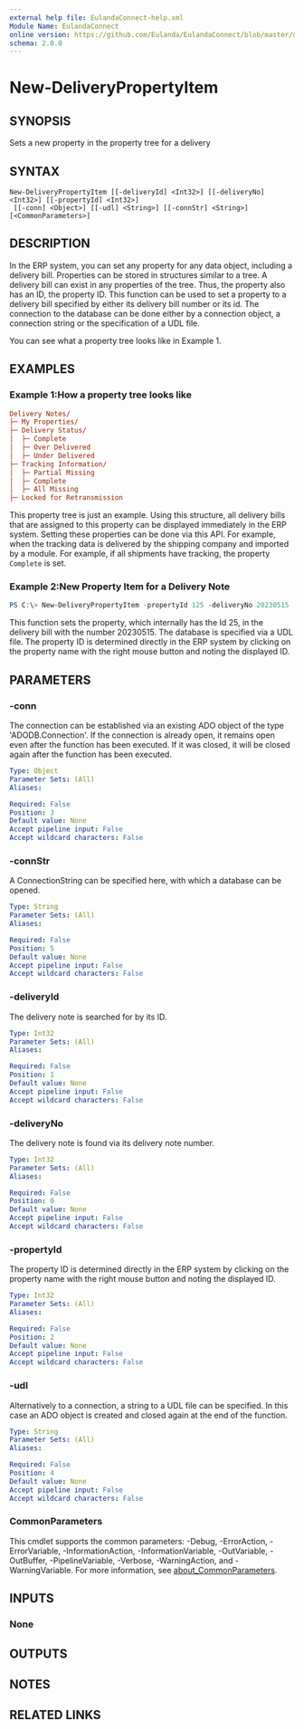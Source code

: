```yaml
---
external help file: EulandaConnect-help.xml
Module Name: EulandaConnect
online version: https://github.com/Eulanda/EulandaConnect/blob/master/docs/New-DeliveryPropertyItem.md
schema: 2.0.0
---
```


# New-DeliveryPropertyItem

## SYNOPSIS
Sets a new property in the property tree for a delivery

## SYNTAX

```
New-DeliveryPropertyItem [[-deliveryId] <Int32>] [[-deliveryNo] <Int32>] [[-propertyId] <Int32>]
 [[-conn] <Object>] [[-udl] <String>] [[-connStr] <String>] [<CommonParameters>]
```

## DESCRIPTION

In the ERP system, you can set any property for any data object, including a delivery bill. Properties can be stored in structures similar to a tree. A delivery bill can exist in any properties of the tree. Thus, the property also has an ID, the property ID. 
This function can be used to set a property to a delivery bill specified by either its delivery bill number or its id. The connection to the database can be done either by a connection object, a connection string or the specification of a UDL file.

You can see what a property tree looks like in Example 1.

## EXAMPLES

### Example 1:How a property tree looks like
```ini
Delivery Notes/
├─ My Properties/
├─ Delivery Status/
│  ├─ Complete
│  ├─ Over Delivered
│  ├─ Under Delivered
├─ Tracking Information/
│  ├─ Partial Missing
│  ├─ Complete
│  ├─ All Missing
├─ Locked for Retransmission
```

This property tree is just an example. Using this structure, all delivery bills that are assigned to this property can be displayed immediately in the ERP system.
Setting these properties can be done via this API. For example, when the tracking data is delivered by the shipping company and imported by a module. For example, if all shipments have tracking, the property `Complete` is set.

### Example 2:New Property Item for a Delivery Note
```powershell
PS C:\> New-DeliveryPropertyItem -propertyId 125 -deliveryNo 20230515  -udl "C:\temp\Eulanda_1 JohnDoe.udl"
```

This function sets the property, which internally has the Id 25, in the delivery bill with the number 20230515. The database is specified via a UDL file.
The property ID is determined directly in the ERP system by clicking on the property name with the right mouse button and noting the displayed ID.

## PARAMETERS

### -conn
The connection can be established via an existing ADO object of the type 'ADODB.Connection'. If the connection is already open, it remains open even after the function has been executed. If it was closed, it will be closed again after the function has been executed.

```yaml
Type: Object
Parameter Sets: (All)
Aliases:

Required: False
Position: 3
Default value: None
Accept pipeline input: False
Accept wildcard characters: False
```

### -connStr
A ConnectionString can be specified here, with which a database can be opened.

```yaml
Type: String
Parameter Sets: (All)
Aliases:

Required: False
Position: 5
Default value: None
Accept pipeline input: False
Accept wildcard characters: False
```

### -deliveryId
The delivery note is searched for by its ID.

```yaml
Type: Int32
Parameter Sets: (All)
Aliases:

Required: False
Position: 1
Default value: None
Accept pipeline input: False
Accept wildcard characters: False
```

### -deliveryNo
The delivery note is found via its delivery note number.

```yaml
Type: Int32
Parameter Sets: (All)
Aliases:

Required: False
Position: 0
Default value: None
Accept pipeline input: False
Accept wildcard characters: False
```

### -propertyId
The property ID is determined directly in the ERP system by clicking on the property name with the right mouse button and noting the displayed ID.

```yaml
Type: Int32
Parameter Sets: (All)
Aliases:

Required: False
Position: 2
Default value: None
Accept pipeline input: False
Accept wildcard characters: False
```

### -udl
Alternatively to a connection, a string to a UDL file can be specified. In this case an ADO object is created and closed again at the end of the function.

```yaml
Type: String
Parameter Sets: (All)
Aliases:

Required: False
Position: 4
Default value: None
Accept pipeline input: False
Accept wildcard characters: False
```

### CommonParameters
This cmdlet supports the common parameters: -Debug, -ErrorAction, -ErrorVariable, -InformationAction, -InformationVariable, -OutVariable, -OutBuffer, -PipelineVariable, -Verbose, -WarningAction, and -WarningVariable. For more information, see [about_CommonParameters](http://go.microsoft.com/fwlink/?LinkID=113216).

## INPUTS

### None

## OUTPUTS

## NOTES

## RELATED LINKS
